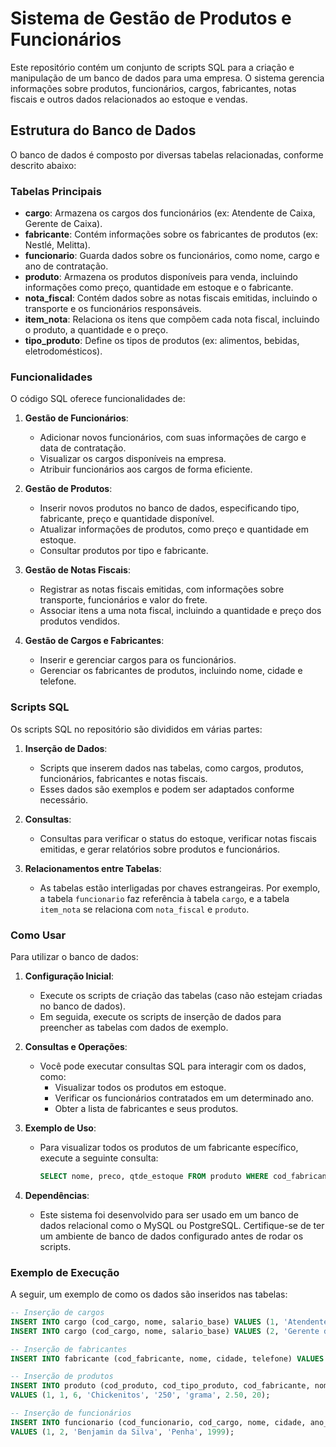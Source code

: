 # Sistema de Gestão de Produtos e Funcionários

Este repositório contém um conjunto de scripts SQL para a criação e manipulação de um banco de dados para uma empresa. O sistema gerencia informações sobre produtos, funcionários, cargos, fabricantes, notas fiscais e outros dados relacionados ao estoque e vendas.

## Estrutura do Banco de Dados

O banco de dados é composto por diversas tabelas relacionadas, conforme descrito abaixo:

### Tabelas Principais

- **cargo**: Armazena os cargos dos funcionários (ex: Atendente de Caixa, Gerente de Caixa).
- **fabricante**: Contém informações sobre os fabricantes de produtos (ex: Nestlé, Melitta).
- **funcionario**: Guarda dados sobre os funcionários, como nome, cargo e ano de contratação.
- **produto**: Armazena os produtos disponíveis para venda, incluindo informações como preço, quantidade em estoque e o fabricante.
- **nota_fiscal**: Contém dados sobre as notas fiscais emitidas, incluindo o transporte e os funcionários responsáveis.
- **item_nota**: Relaciona os itens que compõem cada nota fiscal, incluindo o produto, a quantidade e o preço.
- **tipo_produto**: Define os tipos de produtos (ex: alimentos, bebidas, eletrodomésticos).

### Funcionalidades

O código SQL oferece funcionalidades de:

1. **Gestão de Funcionários**:
   - Adicionar novos funcionários, com suas informações de cargo e data de contratação.
   - Visualizar os cargos disponíveis na empresa.
   - Atribuir funcionários aos cargos de forma eficiente.

2. **Gestão de Produtos**:
   - Inserir novos produtos no banco de dados, especificando tipo, fabricante, preço e quantidade disponível.
   - Atualizar informações de produtos, como preço e quantidade em estoque.
   - Consultar produtos por tipo e fabricante.

3. **Gestão de Notas Fiscais**:
   - Registrar as notas fiscais emitidas, com informações sobre transporte, funcionários e valor do frete.
   - Associar itens a uma nota fiscal, incluindo a quantidade e preço dos produtos vendidos.

4. **Gestão de Cargos e Fabricantes**:
   - Inserir e gerenciar cargos para os funcionários.
   - Gerenciar os fabricantes de produtos, incluindo nome, cidade e telefone.

### Scripts SQL

Os scripts SQL no repositório são divididos em várias partes:

1. **Inserção de Dados**:
   - Scripts que inserem dados nas tabelas, como cargos, produtos, funcionários, fabricantes e notas fiscais.
   - Esses dados são exemplos e podem ser adaptados conforme necessário.

2. **Consultas**:
   - Consultas para verificar o status do estoque, verificar notas fiscais emitidas, e gerar relatórios sobre produtos e funcionários.

3. **Relacionamentos entre Tabelas**:
   - As tabelas estão interligadas por chaves estrangeiras. Por exemplo, a tabela `funcionario` faz referência à tabela `cargo`, e a tabela `item_nota` se relaciona com `nota_fiscal` e `produto`.

### Como Usar

Para utilizar o banco de dados:

1. **Configuração Inicial**:
   - Execute os scripts de criação das tabelas (caso não estejam criadas no banco de dados).
   - Em seguida, execute os scripts de inserção de dados para preencher as tabelas com dados de exemplo.

2. **Consultas e Operações**:
   - Você pode executar consultas SQL para interagir com os dados, como:
     - Visualizar todos os produtos em estoque.
     - Verificar os funcionários contratados em um determinado ano.
     - Obter a lista de fabricantes e seus produtos.

3. **Exemplo de Uso**:
   - Para visualizar todos os produtos de um fabricante específico, execute a seguinte consulta:

     ```sql
     SELECT nome, preco, qtde_estoque FROM produto WHERE cod_fabricante = 1;
     ```

4. **Dependências**:
   - Este sistema foi desenvolvido para ser usado em um banco de dados relacional como o MySQL ou PostgreSQL. Certifique-se de ter um ambiente de banco de dados configurado antes de rodar os scripts.

### Exemplo de Execução

A seguir, um exemplo de como os dados são inseridos nas tabelas:

```sql
-- Inserção de cargos
INSERT INTO cargo (cod_cargo, nome, salario_base) VALUES (1, 'Atendente de Caixa', 600);
INSERT INTO cargo (cod_cargo, nome, salario_base) VALUES (2, 'Gerente de Caixa', 1000);

-- Inserção de fabricantes
INSERT INTO fabricante (cod_fabricante, nome, cidade, telefone) VALUES (1, 'Nestlé', 'Feira de Santana', '3424-9342');

-- Inserção de produtos
INSERT INTO produto (cod_produto, cod_tipo_produto, cod_fabricante, nome, peso, medida, preco, qtde_estoque) 
VALUES (1, 1, 6, 'Chickenitos', '250', 'grama', 2.50, 20);

-- Inserção de funcionários
INSERT INTO funcionario (cod_funcionario, cod_cargo, nome, cidade, ano_contratacao) 
VALUES (1, 2, 'Benjamin da Silva', 'Penha', 1999);
